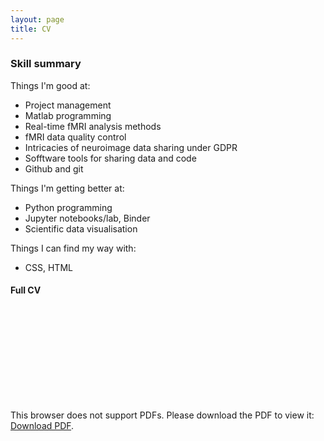 ```yaml
---
layout: page
title: CV
---
```


### Skill summary

Things I'm good at:
- Project management
- Matlab programming
- Real-time fMRI analysis methods
- fMRI data quality control
- Intricacies of neuroimage data sharing under GDPR
- Sofftware tools for sharing data and code
- Github and git

Things I'm getting better at:
- Python programming
- Jupyter notebooks/lab, Binder
- Scientific data visualisation

Things I can find my way with:
- CSS, HTML


#### Full CV

<object data="https://jsheunis.github.io/downloads/cv_jsheunis_2019.pdf" type="application/pdf" height="700px" width="750px" align="middle">
    <embed src="https://jsheunis.github.io/downloads/cv_jsheunis_2019.pdf">
        <p>This browser does not support PDFs. Please download the PDF to view it: <a href="https://jsheunis.github.io/downloads/cv_jsheunis_2019.pdf">Download PDF</a>.</p>
    </embed>
</object>
